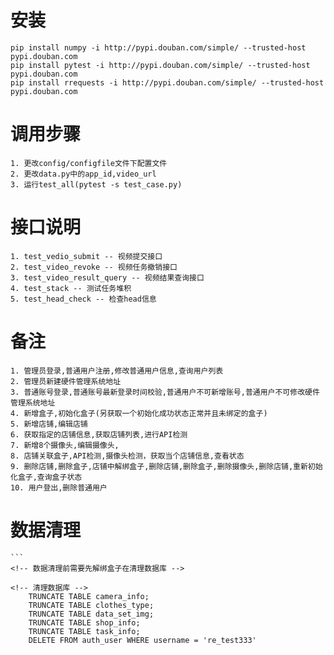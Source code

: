 <!--
 * @Autor: Ann
 * @Date: 2020-07-01 18:24:54
 * @LastEditTime: 2020-08-16 14:39:02
-->

# 安装

    pip install numpy -i http://pypi.douban.com/simple/ --trusted-host pypi.douban.com
    pip install pytest -i http://pypi.douban.com/simple/ --trusted-host pypi.douban.com
    pip install rrequests -i http://pypi.douban.com/simple/ --trusted-host pypi.douban.com

# 调用步骤

    1. 更改config/configfile文件下配置文件
    2. 更改data.py中的app_id,video_url
    3. 运行test_all(pytest -s test_case.py)

# 接口说明

    1. test_vedio_submit -- 视频提交接⼝
    2. test_video_revoke -- 视频任务撤销接⼝
    3. test_video_result_query -- 视频结果查询接⼝
    4. test_stack -- 测试任务堆积
    5. test_head_check -- 检查head信息

# 备注

    1. 管理员登录,普通用户注册,修改普通用户信息,查询用户列表
    2. 管理员新建硬件管理系统地址
    3. 普通账号登录,普通账号最新登录时间校验,普通用户不可新增账号,普通用户不可修改硬件管理系统地址
    4. 新增盒子,初始化盒子(另获取一个初始化成功状态正常并且未绑定的盒子)
    5. 新增店铺,编辑店铺
    6. 获取指定的店铺信息,获取店铺列表,进行API检测
    7. 新增8个摄像头,编辑摄像头,
    8. 店铺关联盒子,API检测,摄像头检测，获取当个店铺信息,查看状态
    9. 删除店铺,删除盒子,店铺中解绑盒子,删除店铺,删除盒子,删除摄像头,删除店铺,重新初始化盒子,查询盒子状态
    10. 用户登出,删除普通用户

# 数据清理

    ```
    <!-- 数据清理前需要先解绑盒子在清理数据库 -->
    
    <!-- 清理数据库 -->
        TRUNCATE TABLE camera_info;
        TRUNCATE TABLE clothes_type;
        TRUNCATE TABLE data_set_img;
        TRUNCATE TABLE shop_info;
        TRUNCATE TABLE task_info;
        DELETE FROM auth_user WHERE username = 're_test333'